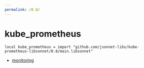 ```yaml
---
permalink: /0.8/
---
```


# kube_prometheus

```jsonnet
local kube_prometheus = import "github.com/jsonnet-libs/kube-prometheus-libsonnet/0.8/main.libsonnet"
```



* [monitoring](monitoring/index.md)